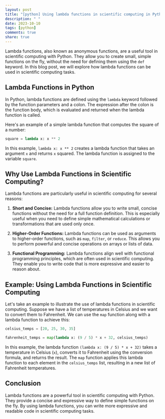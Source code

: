 ```yaml
---
layout: post
title: "[python] Using lambda functions in scientific computing in Python"
description: " "
date: 2023-10-10
tags: [python]
comments: true
share: true
---
```


Lambda functions, also known as anonymous functions, are a useful tool in scientific computing with Python. They allow you to create small, simple functions on the fly, without the need for defining them using the `def` keyword. In this blog post, we will explore how lambda functions can be used in scientific computing tasks.

## Lambda Functions in Python

In Python, lambda functions are defined using the `lambda` keyword followed by the function parameters and a colon. The expression after the colon is the function body, which is evaluated and returned when the lambda function is called.

Here's an example of a simple lambda function that computes the square of a number:

```python
square = lambda x: x ** 2
```

In this example, `lambda x: x ** 2` creates a lambda function that takes an argument `x` and returns `x` squared. The lambda function is assigned to the variable `square`.

## Why Use Lambda Functions in Scientific Computing?

Lambda functions are particularly useful in scientific computing for several reasons:

1. **Short and Concise:** Lambda functions allow you to write small, concise functions without the need for a full function definition. This is especially useful when you need to define simple mathematical calculations or transformations that are used only once.

2. **Higher-Order Functions:** Lambda functions can be used as arguments to higher-order functions, such as `map`, `filter`, or `reduce`. This allows you to perform powerful and concise operations on arrays or lists of data.

3. **Functional Programming:** Lambda functions align well with functional programming principles, which are often used in scientific computing. They enable you to write code that is more expressive and easier to reason about.

## Example: Using Lambda Functions in Scientific Computing

Let's take an example to illustrate the use of lambda functions in scientific computing. Suppose we have a list of temperatures in Celsius and we want to convert them to Fahrenheit. We can use the `map` function along with a lambda function to achieve this:

```python
celsius_temps = [20, 25, 30, 35]

fahrenheit_temps = map(lambda x: (9 / 5) * x + 32, celsius_temps)
```

In this example, the lambda function `(lambda x: (9 / 5) * x + 32)` takes a temperature in Celsius (`x`), converts it to Fahrenheit using the conversion formula, and returns the result. The `map` function applies this lambda function to each element in the `celsius_temps` list, resulting in a new list of Fahrenheit temperatures.

## Conclusion

Lambda functions are a powerful tool in scientific computing with Python. They provide a concise and expressive way to define simple functions on the fly. By using lambda functions, you can write more expressive and readable code in scientific computing tasks.